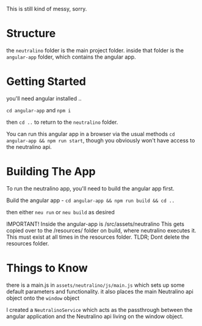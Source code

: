 This is still kind of messy, sorry.

Structure
===========

the `neutralino` folder is the main project folder.
inside that folder is the `angular-app` folder, which contains the angular app.

Getting Started
===============
you'll need angular installed ..

`cd angular-app` and `npm i`

then `cd ..` to return to the `neutralino` folder.

You can run this angular app in a browser via the usual methods `cd angular-app && npm run start`, though you obviously won't have access to the neutralino api.

Building The App
================

To run the neutralino app, you'll need to build the angular app first.

Build the angular app -
`cd angular-app && npm run build && cd ..`

then either `neu run` or `neu build` as desired

IMPORTANT!
Inside the angular-app is /src/assets/neutralino This gets copied over to the /resources/ folder on build, where neutralino executes it. This must exist at all times in the resources folder. TLDR; Dont delete the resources folder. 


Things to Know
==============
there is a main.js in `assets/neutralino/js/main.js` which sets up some default parameters and functionality.
it also places the main Neutralino api object onto the `window` object

I created a `NeutralinoService` which acts as the passthrough between the angular application and the Neutralino api living on the window object.
